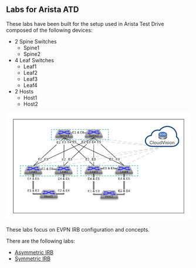 Labs for Arista ATD
-------------------

These labs have been built for the setup used in Arista Test Drive composed of the following devices:
- 2 Spine Switches
    - Spine1
    - Spine2
- 4 Leaf Switches
    - Leaf1
    - Leaf2
    - Leaf3
    - Leaf4
- 2 Hosts
    - Host1
    - Host2

![Lab Diagram](diagram.jpg)

These labs focus on EVPN IRB configuration and concepts.

There are the following labs:
- [Asymmetric IRB](2-Asymmetric#32;IRB)
- [Symmetric IRB](1-Symmetric#32;IRB)